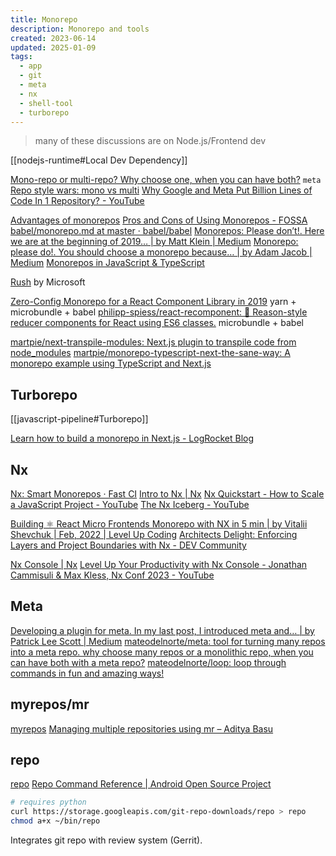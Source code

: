 ```yaml
---
title: Monorepo
description: Monorepo and tools
created: 2023-06-14
updated: 2025-01-09
tags:
  - app
  - git
  - meta
  - nx
  - shell-tool
  - turborepo
---
```


> many of these discussions are on Node.js/Frontend dev

[[nodejs-runtime#Local Dev Dependency]]

[Mono-repo or multi-repo? Why choose one, when you can have both?](https://medium.com/@patrickleet/mono-repo-or-multi-repo-why-choose-one-when-you-can-have-both-e9c77bd0c668) `meta`
[Repo style wars: mono vs multi](http://www.gigamonkeys.com/mono-vs-multi/)
[Why Google and Meta Put Billion Lines of Code In 1 Repository? - YouTube](https://www.youtube.com/watch?v=x3cANGNPyx0)

[Advantages of monorepos](https://danluu.com/monorepo/)
[Pros and Cons of Using Monorepos - FOSSA](https://fossa.com/blog/pros-cons-using-monorepos/)
[babel/monorepo.md at master · babel/babel](https://github.com/babel/babel/blob/master/doc/design/monorepo.md)
[Monorepos: Please don’t!. Here we are at the beginning of 2019… | by Matt Klein | Medium](https://medium.com/@mattklein123/monorepos-please-dont-e9a279be011b)
[Monorepo: please do!. You should choose a monorepo because… | by Adam Jacob | Medium](https://medium.com/@adamhjk/monorepo-please-do-3657e08a4b70)
[Monorepos in JavaScript & TypeScript](https://www.robinwieruch.de/javascript-monorepos/)

[Rush](https://rushjs.io/) by Microsoft

[Zero-Config Monorepo for a React Component Library in 2019](https://medium.com/@MattBlackDev/zero-config-monorepo-for-a-react-component-library-in-2019-dd9137bdd0a6) yarn + microbundle + babel
[philipp-spiess/react-recomponent: 🥫 Reason-style reducer components for React using ES6 classes.](https://github.com/philipp-spiess/react-recomponent) microbundle + babel

[martpie/next-transpile-modules: Next.js plugin to transpile code from node_modules](https://github.com/martpie/next-transpile-modules)
[martpie/monorepo-typescript-next-the-sane-way: A monorepo example using TypeScript and Next.js](https://github.com/martpie/monorepo-typescript-next-the-sane-way)

## Turborepo

[[javascript-pipeline#Turborepo]]

[Learn how to build a monorepo in Next.js - LogRocket Blog](https://blog.logrocket.com/build-monorepo-next-js/)

## Nx

[Nx: Smart Monorepos · Fast CI](https://nx.dev/)
[Intro to Nx | Nx](https://nx.dev/getting-started/intro)
[Nx Quickstart - How to Scale a JavaScript Project - YouTube](https://www.youtube.com/watch?v=VUyBY72mwrQ)
[The Nx Iceberg - YouTube](https://www.youtube.com/watch?v=qG9fD508ufY)

[Building ⚛️ React Micro Frontends Monorepo with NX in 5 min | by Vitalii Shevchuk | Feb, 2022 | Level Up Coding](https://levelup.gitconnected.com/building-%EF%B8%8F-react-micro-frontends-monorepo-with-nx-10bf564f03fe)
[Architects Delight: Enforcing Layers and Project Boundaries with Nx - DEV Community](https://dev.to/this-is-learning/architects-delight-enforcing-layers-and-project-boundaries-with-nx-2d8o)

[Nx Console | Nx](https://nx.dev/recipes/nx-console)
[Level Up Your Productivity with Nx Console - Jonathan Cammisuli & Max Kless, Nx Conf 2023 - YouTube](https://www.youtube.com/watch?v=TTjVcWCdwVY)

## Meta

[Developing a plugin for meta. In my last post, I introduced meta and… | by Patrick Lee Scott | Medium](https://patrickleet.medium.com/developing-a-plugin-for-meta-bd2e9c39882d)
[mateodelnorte/meta: tool for turning many repos into a meta repo. why choose many repos or a monolithic repo, when you can have both with a meta repo?](https://github.com/mateodelnorte/meta)
[mateodelnorte/loop: loop through commands in fun and amazing ways!](https://github.com/mateodelnorte/loop)

## myrepos/mr

[myrepos](https://myrepos.branchable.com/)
[Managing multiple repositories using mr – Aditya Basu](https://www.adityabasu.me/blog/2015/04/mr-tool/)

## repo

[repo](https://gerrit.googlesource.com/git-repo/+/refs/heads/master/README.md)
[Repo Command Reference | Android Open Source Project](https://source.android.com/setup/develop/repo)

```sh
# requires python
curl https://storage.googleapis.com/git-repo-downloads/repo > repo
chmod a+x ~/bin/repo
```

Integrates git repo with review system (Gerrit).
